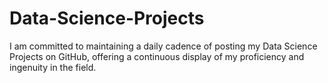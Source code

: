 # Data-Science-Projects
I am committed to maintaining a daily cadence of posting my Data Science Projects on GitHub, offering a continuous display of my proficiency and ingenuity in the field.
